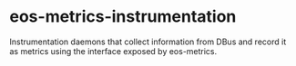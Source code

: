 eos-metrics-instrumentation
===========================

Instrumentation daemons that collect information from DBus and record it as metrics using the interface exposed by eos-metrics.
